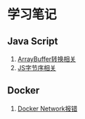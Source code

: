 # 学习笔记

## Java Script
1. [ArrayBuffer转换相关](/pages/js/array-buffer.md)
2. [JS字节序相关](/pages/js/endian.md)

## Docker
1. [Docker Network报错](/pages/docker/network.md)